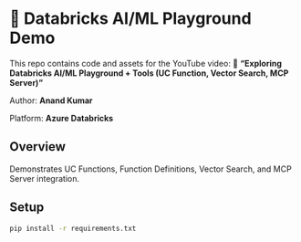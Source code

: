 # 🧠 Databricks AI/ML Playground Demo

This repo contains code and assets for the YouTube video:
🎥 **“Exploring Databricks AI/ML Playground + Tools (UC Function, Vector Search, MCP Server)”**

Author: **Anand Kumar**

Platform: **Azure Databricks**

## Overview
Demonstrates UC Functions, Function Definitions, Vector Search, and MCP Server integration.

## Setup
```bash
pip install -r requirements.txt
```
